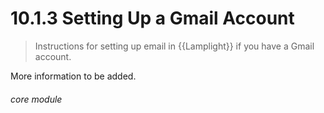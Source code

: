 #    10.1.3 Setting Up a Gmail Account

> Instructions for setting up email in {{Lamplight}} if you have a Gmail account. 

More information to be added.



###### core module
